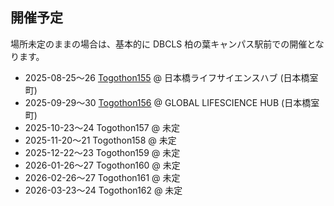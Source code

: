 ## 開催予定

場所未定のままの場合は、基本的に DBCLS 柏の葉キャンパス駅前での開催となります。

* 2025-08-25〜26 [Togothon155](https://github.com/dbcls/Togothon/wiki/Togothon155) @ 日本橋ライフサイエンスハブ (日本橋室町)
* 2025-09-29〜30 [Togothon156](https://github.com/dbcls/Togothon/wiki/Togothon156)  @ GLOBAL LIFESCIENCE HUB (日本橋室町)
* 2025-10-23〜24 Togothon157 @ 未定
* 2025-11-20〜21 Togothon158 @ 未定
* 2025-12-22〜23 Togothon159 @ 未定
* 2026-01-26〜27 Togothon160 @ 未定
* 2026-02-26〜27 Togothon161 @ 未定
* 2026-03-23〜24 Togothon162 @ 未定

